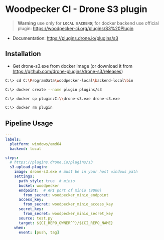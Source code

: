 # Woodpecker CI - Drone S3 plugin

> **Warning**
> use only for **`LOCAL BACKEND`**; for docker backend use official plugin: <https://woodpecker-ci.org/plugins/S3%20Plugin>

- Documentation: <https://plugins.drone.io/plugins/s3>

## Installation

- Get drone-s3.exe from docker image (or download it from <https://github.com/drone-plugins/drone-s3/releases>)

```bash
C:\> cd C:\ProgramData\woodpecker-local\backend-local\bin

C:\> docker create --name plugin plugins/s3

C:\> docker cp plugin:C:\\drone-s3.exe drone-s3.exe

C:\> docker rm plugin
```

## Pipeline Usage

```yaml
---
labels:
  platform: windows/amd64
  backend: local

steps:
  # https://plugins.drone.io/plugins/s3
  s3-upload-plugin:
    image: drone-s3.exe # must be in your host windows path
    settings:
      path_style: true  # minio
      bucket: woodpecker
      endpoint:  # API port of minio (9000)
        from_secret: woodpecker_minio_endpoint
      access_key:
        from_secret: woodpecker_minio_access_key
      secret_key:
        from_secret: woodpecker_minio_secret_key
      source: test.py
      target: ${CI_REPO_OWNER^^}/${CI_REPO_NAME}
    when:
      event: [push, tag]
```
